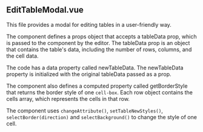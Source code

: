 ## EditTableModal.vue

This file provides a modal for editing tables in a user-friendly way.


The component defines a props object that accepts a tableData prop, which is passed to the component by the editor. The tableData prop is an object that contains the table's data, including the number of rows, columns, and the cell data.

The code has a data property called newTableData. The newTableData property is initialized with the original tableData passed as a prop.

The component also defines a computed property called getBorderStyle that returns the border style of one `cell-box`. Each row object contains the cells array, which represents the cells in that row.

The component uses `changeAttribute()`, `setTableNewStyles()`, `selectBorder(direction)` and `selectBackground()` to change the style of one cell.
